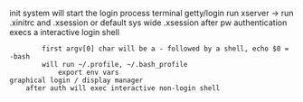 init system will start the login process
    terminal getty/login
        run xserver -> run .xinitrc and .xsession or default sys wide .xsession
        after pw authentication execs a interactive login shell
            
            first argv[0] char will be a - followed by a shell, echo $0 = -bash
            will run ~/.profile, ~/.bash_profile
                export env vars
    graphical login / display manager
        after auth will exec interactive non-login shell
